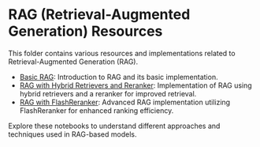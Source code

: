 # RAG (Retrieval-Augmented Generation) Resources

This folder contains various resources and implementations related to Retrieval-Augmented Generation (RAG).

- [Basic RAG](https://github.com/AryanKarumuri/Gen-AI-Projects/tree/main/7.RAG/basic_rag.ipynb): Introduction to RAG and its basic implementation.
- [RAG with Hybrid Retrievers and Reranker](https://github.com/AryanKarumuri/Gen-AI-Projects/tree/main/7.RAG/rag_with_hybrid_retriever_and_reranker.ipynb): Implementation of RAG using hybrid retrievers and a reranker for improved retrieval.
- [RAG with FlashReranker](https://github.com/AryanKarumuri/Gen-AI-Projects/tree/main/7.RAG/rag_with_flashreranking.ipynb): Advanced RAG implementation utilizing FlashReranker for enhanced ranking efficiency.

Explore these notebooks to understand different approaches and techniques used in RAG-based models.
